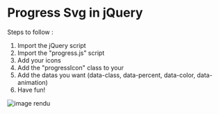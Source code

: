 # Progress Svg in jQuery

Steps to follow : 

 1. Import the jQuery script 
 2. Import the "progress.js" script
 3. Add your icons
 4. Add the "progressIcon" class to your
 5. Add the datas you want (data-class, data-percent, data-color, data-animation)
 6. Have fun! 

<img src="Screenshot_2021-02-21 Document.png" alt="image rendu">
